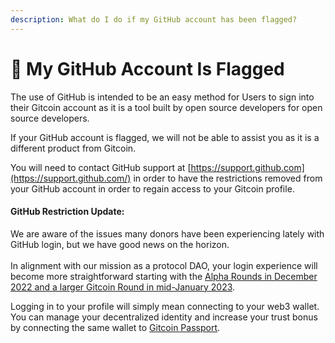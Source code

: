 ```yaml
---
description: What do I do if my GitHub account has been flagged?
---
```


# 🤨 My GitHub Account Is Flagged

The use of GitHub is intended to be an easy method for Users to sign into their Gitcoin account as it is a tool built by open source developers for open source developers.

If your GitHub account is flagged, we will not be able to assist you as it is a different product from Gitcoin.

You will need to contact GitHub support at [https://support.github.com](https://support.github.com/) in order to have the restrictions removed from your GitHub account in order to regain access to your Gitcoin profile.

#### GitHub Restriction Update:&#x20;

We are aware of the issues many donors have been experiencing lately with GitHub login, but we have good news on the horizon. \
\
In alignment with our mission as a protocol DAO, your login experience will become more straightforward starting with the [Alpha Rounds in December 2022 and a larger Gitcoin Round in mid-January 2023](https://go.gitcoin.co/blog/announcing-the-gitcoin-alpha-tests).&#x20;

Logging in to your profile will simply mean connecting to your web3 wallet. You can manage your decentralized identity and increase your trust bonus by connecting the same wallet to [Gitcoin Passport](https://support.gitcoin.co/gitcoin).
